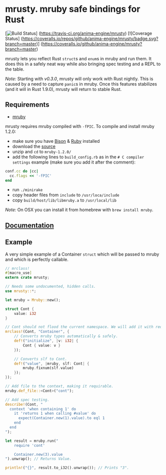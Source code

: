 # mrusty. mruby safe bindings for Rust
[![Build Status](https://travis-ci.org/anima-engine/mrusty.svg?branch=master)]
(https://travis-ci.org/anima-engine/mrusty)
[![Coverage Status]
(https://coveralls.io/repos/github/anima-engine/mrusty/badge.svg?branch=master)]
(https://coveralls.io/github/anima-engine/mrusty?branch=master)

mrusty lets you reflect Rust `struct`s and `enum`s in mruby and run them.
It does this in a safely neat way while also bringing spec testing and a REPL
to the table.

*Note:* Starting with *v0.3.0*, mrusty will only work with Rust nightly. This
is caused by a need to capture `panic`s in mruby. Once this features stabilizes
(and it will in Rust 1.9.0), mrusty will return to stable Rust.


## Requirements
- [mruby](https://github.com/mruby/mruby)

mrusty requires mruby compiled with `-fPIC`. To compile and install mruby 1.2.0:
- make sure you have [Bison](https://www.gnu.org/software/bison/)
& [Ruby](https://www.ruby-lang.org/) installed
- download the [source](https://github.com/mruby/mruby/archive/1.2.0.zip)
- unzip and `cd` to `mruby-1.2.0/`
- add the following lines to `build_config.rb` as in the `# C compiler settings`
example (make sure you add it after the comment):
```ruby
conf.cc do |cc|
  cc.flags << '-fPIC'
end
```
- run `./minirake`
- copy header files from `include` to `/usr/loca/include`
- copy `build/host/lib/libmruby.a` to `/usr/local/lib`

*Note:* On OSX you can install it from homebrew with `brew install mruby`.

## [Documentation](http://anima-engine.github.io/mrusty/)

## Example
A very simple example of a Container `struct` which will be passed to mruby and
which is perfectly callable.
```rust
// mrclass!
#[macro_use]
extern crate mrusty;

// Needs some undocumented, hidden calls.
use mrusty::*;

let mruby = Mruby::new();

struct Cont {
    value: i32
}

// Cont should not flood the current namespace. We will add it with require.
mrclass!(Cont, "Container", {
    // Converts mruby types automatically & safely.
    def!("initialize", |v: i32| {
        Cont { value: v }
    });

    // Converts slf to Cont.
    def!("value", |mruby, slf: Cont| {
        mruby.fixnum(slf.value)
    });
});

// Add file to the context, making it requirable.
mruby.def_file::<Cont>("cont");

// Add spec testing.
describe!(Cont, "
  context 'when containing 1' do
    it 'returns 1 when calling #value' do
      expect(Container.new(1).value).to eql 1
    end
  end
");

let result = mruby.run("
    require 'cont'

    Container.new(3).value
").unwrap(); // Returns Value.

println!("{}", result.to_i32().unwrap()); // Prints "3".
```
